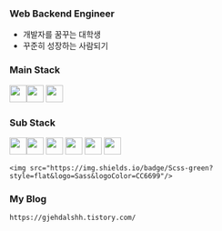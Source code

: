 ### Web Backend Engineer

- 개발자를 꿈꾸는 대학생
- 꾸준히 성장하는 사람되기

### Main Stack
<image src="https://user-images.githubusercontent.com/77053445/157846254-d759fd12-3ca1-4f06-9ab5-5075806d3138.svg?style=flat&logo=Sass&logoColor=CC6699" width="30" height="30"><image src="https://user-images.githubusercontent.com/77053445/157846346-ba5ddfb6-39b3-42de-b06e-a75b37f2d363.svg" width="30" height="30">
<image src="https://user-images.githubusercontent.com/77053445/157846394-81225488-b240-4b9b-b71a-d71e77f6b91c.svg" width="30" height="30">

### Sub Stack
<image src="https://user-images.githubusercontent.com/77053445/157843593-0817e856-5bfc-437f-9281-3d5b0bf23480.svg" width="30" height="30"><image src="https://user-images.githubusercontent.com/77053445/157844645-400063da-e2e0-4860-aabc-57a62a3907d2.svg" width="30" height="30">
<image src="https://user-images.githubusercontent.com/77053445/157844796-b6fc7a02-10f7-41bb-88f0-e23f9cb093d5.svg" width="30" height="30">
<image src="https://user-images.githubusercontent.com/77053445/157845049-0104f9d6-1d69-4f17-80e6-568418f33e3a.svg" width="30" height="30">
<image src="https://user-images.githubusercontent.com/77053445/157845102-dc69b283-aabb-4256-bf77-f499fdfbb48e.svg" width="30" height="30">
  <image src="https://user-images.githubusercontent.com/77053445/157846441-0fa431c6-21f5-411b-b89d-44febe491cf5.svg" width="30" height="30">
    
    <img src="https://img.shields.io/badge/Scss-green?style=flat&logo=Sass&logoColor=CC6699"/>
   
### My Blog
    https://gjehdalshh.tistory.com/

